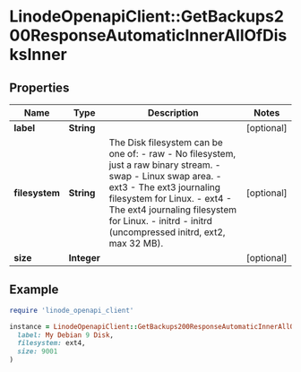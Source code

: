 # LinodeOpenapiClient::GetBackups200ResponseAutomaticInnerAllOfDisksInner

## Properties

| Name | Type | Description | Notes |
| ---- | ---- | ----------- | ----- |
| **label** | **String** |  | [optional] |
| **filesystem** | **String** | The Disk filesystem can be one of:    - raw - No filesystem, just a raw binary stream.   - swap - Linux swap area.   - ext3 - The ext3 journaling filesystem for Linux.   - ext4 - The ext4 journaling filesystem for Linux.   - initrd - initrd (uncompressed initrd, ext2, max 32 MB). | [optional] |
| **size** | **Integer** |  | [optional] |

## Example

```ruby
require 'linode_openapi_client'

instance = LinodeOpenapiClient::GetBackups200ResponseAutomaticInnerAllOfDisksInner.new(
  label: My Debian 9 Disk,
  filesystem: ext4,
  size: 9001
)
```

